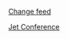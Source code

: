 
[Change feed](https://docs.google.com/document/d/1mIYmnNm4yxj8TWdg8JXgaruwInBZ5gl7v8wphoIHoz0/edit?usp=sharing)

[Jet Conference](https://docs.google.com/document/d/1pceH8TekCGNxI3FBXtntgnESpxpkiVag8Up42phbhS4/edit?usp=sharing)
